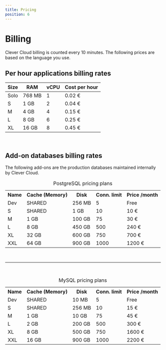 ```yaml
---
title: Pricing
position: 6
---
```

# Billing
Clever Cloud billing is counted every 10 minutes. The following prices are based on the language you use.


## Per hour applications billing rates

<!-- DO NOT ADD SPACES IN FRONT OF HTML! -->
<table class="table table-bordered table-striped dataTable" id="example">
<thead>
<tr >
  <th>Size</th>
  <th>RAM</th>
  <th>vCPU</th>
  <th>Cost per hour</th>
</tr>
</thead>
<tbody class="billing-table">
<tr>
  <td class="cc-col__price "><span class="label cc-label__price label-info">Solo</span></td>
  <td class=" ">768 MB</td>
  <td class=" ">1</td>
  <td class=" ">0.02&nbsp;€</td>
</tr>
<tr class="even">
  <td class="cc-col__price "><span class="label cc-label__price label-info">S</span></td>
  <td class=" ">1 GB</td><td class=" ">2</td>
  <td class=" ">0.04&nbsp;€</td></tr><tr class="odd">
  <td class="cc-col__price "><span class="label cc-label__price label-info">M</span></td>
  <td class=" ">4 GB</td>
  <td class=" ">4</td><td class=" ">0.15&nbsp;€</td></tr><tr class="even">
  <td class="cc-col__price "><span class="label cc-label__price label-info">L</span></td>
  <td class=" ">8 GB</td>
  <td class=" ">6</td><td class=" ">0.25&nbsp;€</td>
</tr>
<tr class="odd">
  <td class="cc-col__price "><span class="label cc-label__price label-info">XL</span></td>
  <td class=" ">16 GB</td><td class=" ">8</td>
  <td class=" ">0.45&nbsp;€</td>
</tr>
</tbody>
</table>
<br/>

## Add-on databases billing rates

The following add-ons are the production databases maintained internally by Clever Cloud.


<table class="table table-bordered table-striped dataTable"><caption>PostgreSQL pricing plans</caption>
<tr>
  <th>Name</th>
  <th>Cache (Memory)</th>
  <th>Disk</th>
  <th>Conn. limit</th>
  <th>Price /month</th>
</tr>
<tr>
  <td class="cc-col__price "><span class="label cc-label__price label-info">Dev</span></td>
  <td>SHARED</td>
  <td>256 MB</td>
  <td>5</td>
  <td>Free</td>
</tr>
<tr>
  <td class="cc-col__price "><span class="label cc-label__price label-info">S</span></td>
  <td>SHARED</td>
  <td>1 GB</td>
  <td>10</td>
  <td>10 €</td>
</tr>
<tr>
  <td class="cc-col__price "><span class="label cc-label__price label-info">M</span></td>
  <td>1 GB</td>
  <td>100 GB</td>
  <td>75</td>
  <td>30 €</td>
</tr>
<tr>
  <td class="cc-col__price "><span class="label cc-label__price label-info">L</span></td>
  <td>8 GB</td>
  <td>450 GB</td>
  <td>500</td>
  <td>240 €</td>
</tr>
<tr>
  <td class="cc-col__price "><span class="label cc-label__price label-info">XL</span></td>
  <td>32 GB</td>
  <td>600 GB</td>
  <td>750</td>
  <td>700 €</td>
</tr>
<tr>
  <td class="cc-col__price "><span class="label cc-label__price label-info">XXL</span></td>
  <td>64 GB</td>
  <td>900 GB</td>
  <td>1000</td>
  <td>1200 €</td>
</tr>
</table>
<br>
<hr>
<br>
<table class="table table-bordered table-striped dataTable"><caption>MySQL pricing plans</caption>
<tr>
  <th>Name</th>
  <th>Cache (Memory)</th>
  <th>Disk</th>
  <th>Conn. limit</th>
  <th>Price /month</th>
</tr>
<tr>
  <td class="cc-col__price "><span class="label cc-label__price label-info">Dev</span></td>
  <td>SHARED</td>
  <td>10 MB</td>
  <td>5</td>
  <td>Free</td>
</tr>
<tr>
  <td class="cc-col__price "><span class="label cc-label__price label-info">S</span></td>
  <td>SHARED</td>
  <td>256 MB</td>
  <td>10</td>
  <td>15 €</td>
</tr>
<tr>
  <td class="cc-col__price "><span class="label cc-label__price label-info">M</span></td>
  <td>1 GB</td>
  <td>10 GB</td>
  <td>75</td>
  <td>45 €</td>
</tr>
<tr>
  <td class="cc-col__price "><span class="label cc-label__price label-info">L</span></td>
  <td>2 GB</td>
  <td>200 GB</td>
  <td>500</td>
  <td>300 €</td>
</tr>
<tr>
  <td class="cc-col__price "><span class="label cc-label__price label-info">XL</span></td>
  <td>8 GB</td>
  <td>500 GB</td>
  <td>750</td>
  <td>1600 €</td>
</tr>
<tr>
  <td class="cc-col__price "><span class="label cc-label__price label-info">XXL</span></td>
  <td>16 GB</td>
  <td>900 GB</td>
  <td>1000</td>
  <td>2200 €</td>
</tr>
</table>

